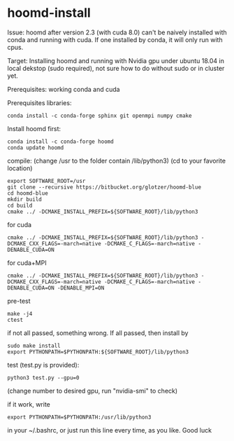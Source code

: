 # hoomd-install
Issue: hoomd after version 2.3 (with cuda 8.0) can't be naively installed with conda and running with cuda. If one installed by conda, it will only run with cpus.

Target: Installing hoomd and running with Nvidia gpu under ubuntu 18.04 in local dekstop (sudo required), not sure how to do without sudo or in cluster yet.

Prerequisites: working conda and cuda

Prerequisites  libraries:
     
    conda install -c conda-forge sphinx git openmpi numpy cmake

Install hoomd first:

    conda install -c conda-forge hoomd
    conda update hoomd
     
compile: 
(change /usr to the folder contain /lib/python3)
(cd to your favorite location)

    export SOFTWARE_ROOT=/usr
    git clone --recursive https://bitbucket.org/glotzer/hoomd-blue
    cd hoomd-blue
    mkdir build
    cd build
    cmake ../ -DCMAKE_INSTALL_PREFIX=${SOFTWARE_ROOT}/lib/python3
    
for cuda 

    cmake ../ -DCMAKE_INSTALL_PREFIX=${SOFTWARE_ROOT}/lib/python3 -DCMAKE_CXX_FLAGS=-march=native -DCMAKE_C_FLAGS=-march=native -DENABLE_CUDA=ON
      
for cuda+MPI
 
    cmake ../ -DCMAKE_INSTALL_PREFIX=${SOFTWARE_ROOT}/lib/python3 -DCMAKE_CXX_FLAGS=-march=native -DCMAKE_C_FLAGS=-march=native -DENABLE_CUDA=ON -DENABLE_MPI=ON


pre-test

    make -j4
    ctest
    
if not all passed, something wrong. If all passed, then install by

    sudo make install 
    export PYTHONPATH=$PYTHONPATH:${SOFTWARE_ROOT}/lib/python3
      

test (test.py is provided):

    python3 test.py --gpu=0

(change number to desired gpu, run "nvidia-smi" to check)
     

if it work, write 

    export PYTHONPATH=$PYTHONPATH:/usr/lib/python3
     
in your ~/.bashrc, or just run this line every time, as you like.
Good luck
